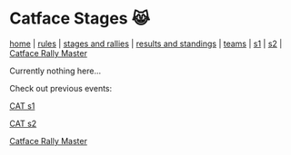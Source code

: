 # Catface Stages 😹

[home](index.md) | [rules](rules.md) | [stages and rallies](stages.md) | [results and standings](results.md) | [teams](teams.md) | [s1](s1/s1_index.md) | [s2](s2/s2_index.md) | 
[Catface Rally Master](s2/s2_index.md)

Currently nothing here...

Check out previous events:

[CAT s1](s1/s1_index.md)

[CAT s2](s2/s2_index.md)

[Catface Rally Master](rally_master.md)
